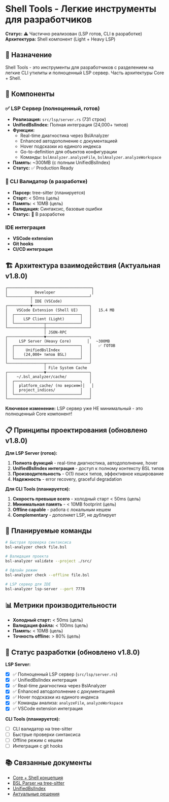 # Shell Tools - Легкие инструменты для разработчиков

**Статус:** ⚠️ Частично реализован (LSP готов, CLI в разработке)  
**Архитектура:** Shell компонент (Light + Heavy LSP)

## 🎯 Назначение

Shell Tools - это инструменты для разработчиков с разделением на легкие CLI утилиты и полноценный LSP сервер. Часть архитектуры Core + Shell.

## 🚀 Компоненты

### ✅ LSP Сервер (полноценный, готов)
- **Реализация:** `src/lsp/server.rs` (731 строк)
- **UnifiedBslIndex:** Полная интеграция (24,000+ типов)
- **Функции:** 
  - Real-time диагностика через BslAnalyzer
  - Enhanced автодополнение с документацией  
  - Hover подсказки из единого индекса
  - Go-to-definition для объектов конфигурации
  - Команды: `bslAnalyzer.analyzeFile`, `bslAnalyzer.analyzeWorkspace`
- **Память:** ~300MB (с полным UnifiedBslIndex)
- **Статус:** ✅ Production Ready

### 🚧 CLI Валидатор (в разработке)
- **Парсер:** tree-sitter (планируется)
- **Старт:** < 50ms (цель)
- **Память:** < 10MB (цель)
- **Валидация:** Синтаксис, базовые ошибки
- **Статус:** 🔄 В разработке

### IDE интеграция
- **VSCode extension**
- **Git hooks**
- **CI/CD интеграция**

## 🏗️ Архитектура взаимодействия (Актуальная v1.8.0)

```
┌─────────────────────────────────────┐
│            Developer                │
└──────────┬─────────────────────────┘
           │ IDE (VSCode)
┌──────────▼─────────────────────────┐
│    VSCode Extension (Shell UI)     │   15.4 MB
│  ┌─────────────────────────────┐   │
│  │    LSP Client (Light)       │   │   
│  └─────────────┬───────────────┘   │
└────────────────┼───────────────────┘
                 │ JSON-RPC
┌────────────────▼───────────────────┐
│     LSP Server (Heavy Core)       │   ~300MB
│  ┌─────────────────────────────┐   │   ✅ ГОТОВ
│  │     UnifiedBslIndex         │   │   
│  │    (24,000+ типов BSL)      │   │   
│  └─────────────────────────────┘   │
└────────────────┬───────────────────┘
                 │ File System Cache  
┌────────────────▼───────────────────┐
│    ~/.bsl_analyzer/cache/          │
│  ┌─────────────────────────────┐   │
│  │  platform_cache/ (по версиям)│   │
│  │  project_indices/           │   │
│  └─────────────────────────────┘   │
└────────────────────────────────────┘
```

**Ключевое изменение:** LSP сервер уже НЕ минимальный - это полноценный Core компонент!

## 📋 Принципы проектирования (обновлено v1.8.0)

**Для LSP Server (готов):**
1. **Полнота функций** - real-time диагностика, автодополнение, hover
2. **UnifiedBslIndex интеграция** - доступ к полному контексту BSL типов
3. **Производительность** - O(1) поиск типов, эффективное кеширование
4. **Надежность** - error recovery, graceful degradation

**Для CLI Tools (планируется):**
1. **Скорость превыше всего** - холодный старт < 50ms (цель)
2. **Минимальная память** - < 10MB footprint (цель)  
3. **Offline capable** - работа с локальным кешем
4. **Complementary** - дополняет LSP, не дублирует

## 🔧 Планируемые команды

```bash
# Быстрая проверка синтаксиса
bsl-analyzer check file.bsl

# Валидация проекта
bsl-analyzer validate --project ./src/

# Офлайн режим
bsl-analyzer check --offline file.bsl

# LSP сервер для IDE
bsl-analyzer lsp-server --port 7778
```

## 📊 Метрики производительности

- **Холодный старт:** < 50ms (цель)
- **Валидация файла:** < 100ms (цель)
- **Память:** < 10MB (цель)
- **Точность offline:** > 80% (цель)

## 🚧 Статус разработки (обновлено v1.8.0)

**LSP Server:**
- [x] ✅ Полноценный LSP сервер (`src/lsp/server.rs`)
- [x] ✅ UnifiedBslIndex интеграция  
- [x] ✅ Real-time диагностика через BslAnalyzer
- [x] ✅ Enhanced автодополнение с документацией
- [x] ✅ Hover подсказки из единого индекса
- [x] ✅ Команды анализа: `analyzeFile`, `analyzeWorkspace`
- [x] ✅ VSCode extension интеграция

**CLI Tools (планируется):**
- [ ] CLI валидатор на tree-sitter
- [ ] Быстрые проверки синтаксиса  
- [ ] Offline режим с кешем
- [ ] Интеграция с git hooks

## 📚 Связанные документы

- [Core + Shell концепция](../../01-overview/unified-concept.md)
- [BSL Parser на tree-sitter](../bsl-parser/)
- [UnifiedBslIndex](../unified-index/)
- [Актуальные решения](../../CURRENT_DECISIONS.md)